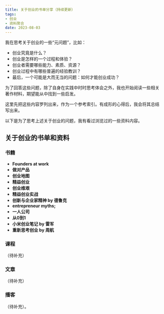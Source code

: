 ```yaml
---
title: 关于创业的书单分享（持续更新）
tags: 
- 创业
- 资料聚合
date: 2023-08-03
---
```



我在思考关于创业的一些“元问题”，比如：
- 创业究竟是什么？
- 创业是怎样的一个过程和体验？
- 创业者需要哪些能力、素质、资源？
- 创业过程中有哪些普遍的经验教训？
- 最后，一个可能是大而无当的问题：如何才能创业成功？

为了回答这些问题，除了自身在实践中时时思考体会之外，我也开始阅读一些相关著作材料，期望能从中找到一些启发。

这里先把这些内容罗列出来，作为一个参考索引。有成形的心得后，我会将其总结写出来。

以下是为了思考上述关于创业的问题，我有看过浏览过的一些资料内容。

## 关于创业的书单和资料

### 书籍

- **Founders at work**
- **做对产品**
- **创业地图**
- **精益创业**
- **创业维艰**
- **精益创业实战**
- **创新与企业家精神 by 德鲁克**
- **entrepreneur myths;**
- **一人公司**
- **从0到1**
- **小米创业笔记 by 雷军**
- **重新思考创业 by 周航**


### 课程
（待补充）


### 文章
（待补充）


### 播客
（待补充）。

